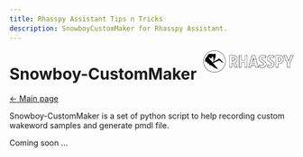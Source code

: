 ```yaml
---
title: Rhasspy Assistant Tips n Tricks
description: SnowboyCustomMaker for Rhasspy Assistant.
---
```


<img align="right" src="../images/rhasspyLogoLong.png" width="160" style="top: 15px">

# Snowboy-CustomMaker

[← Main page](../index.md)

Snowboy-CustomMaker is a set of python script to help recording custom wakeword samples and generate pmdl file.

Coming soon ...